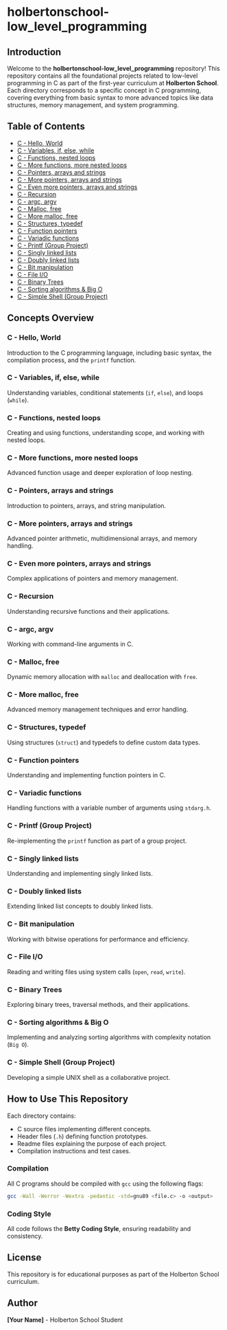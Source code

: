 # holbertonschool-low_level_programming

## Introduction
Welcome to the **holbertonschool-low_level_programming** repository! This repository contains all the foundational projects related to low-level programming in C as part of the first-year curriculum at **Holberton School**. Each directory corresponds to a specific concept in C programming, covering everything from basic syntax to more advanced topics like data structures, memory management, and system programming.

## Table of Contents
- [C - Hello, World](#c---hello-world)
- [C - Variables, if, else, while](#c---variables-if-else-while)
- [C - Functions, nested loops](#c---functions-nested-loops)
- [C - More functions, more nested loops](#c---more-functions-more-nested-loops)
- [C - Pointers, arrays and strings](#c---pointers-arrays-and-strings)
- [C - More pointers, arrays and strings](#c---more-pointers-arrays-and-strings)
- [C - Even more pointers, arrays and strings](#c---even-more-pointers-arrays-and-strings)
- [C - Recursion](#c---recursion)
- [C - argc, argv](#c---argc-argv)
- [C - Malloc, free](#c---malloc-free)
- [C - More malloc, free](#c---more-malloc-free)
- [C - Structures, typedef](#c---structures-typedef)
- [C - Function pointers](#c---function-pointers)
- [C - Variadic functions](#c---variadic-functions)
- [C - Printf (Group Project)](#c---printf-group-project)
- [C - Singly linked lists](#c---singly-linked-lists)
- [C - Doubly linked lists](#c---doubly-linked-lists)
- [C - Bit manipulation](#c---bit-manipulation)
- [C - File I/O](#c---file-io)
- [C - Binary Trees](#c---binary-trees)
- [C - Sorting algorithms & Big O](#c---sorting-algorithms-big-o)
- [C - Simple Shell (Group Project)](#c---simple-shell-group-project)

## Concepts Overview
### C - Hello, World
Introduction to the C programming language, including basic syntax, the compilation process, and the `printf` function.

### C - Variables, if, else, while
Understanding variables, conditional statements (`if`, `else`), and loops (`while`).

### C - Functions, nested loops
Creating and using functions, understanding scope, and working with nested loops.

### C - More functions, more nested loops
Advanced function usage and deeper exploration of loop nesting.

### C - Pointers, arrays and strings
Introduction to pointers, arrays, and string manipulation.

### C - More pointers, arrays and strings
Advanced pointer arithmetic, multidimensional arrays, and memory handling.

### C - Even more pointers, arrays and strings
Complex applications of pointers and memory management.

### C - Recursion
Understanding recursive functions and their applications.

### C - argc, argv
Working with command-line arguments in C.

### C - Malloc, free
Dynamic memory allocation with `malloc` and deallocation with `free`.

### C - More malloc, free
Advanced memory management techniques and error handling.

### C - Structures, typedef
Using structures (`struct`) and typedefs to define custom data types.

### C - Function pointers
Understanding and implementing function pointers in C.

### C - Variadic functions
Handling functions with a variable number of arguments using `stdarg.h`.

### C - Printf (Group Project)
Re-implementing the `printf` function as part of a group project.

### C - Singly linked lists
Understanding and implementing singly linked lists.

### C - Doubly linked lists
Extending linked list concepts to doubly linked lists.

### C - Bit manipulation
Working with bitwise operations for performance and efficiency.

### C - File I/O
Reading and writing files using system calls (`open`, `read`, `write`).

### C - Binary Trees
Exploring binary trees, traversal methods, and their applications.

### C - Sorting algorithms & Big O
Implementing and analyzing sorting algorithms with complexity notation (`Big O`).

### C - Simple Shell (Group Project)
Developing a simple UNIX shell as a collaborative project.

## How to Use This Repository
Each directory contains:
- C source files implementing different concepts.
- Header files (`.h`) defining function prototypes.
- Readme files explaining the purpose of each project.
- Compilation instructions and test cases.

### Compilation
All C programs should be compiled with `gcc` using the following flags:
```sh
gcc -Wall -Werror -Wextra -pedantic -std=gnu89 <file.c> -o <output>
```

### Coding Style
All code follows the **Betty Coding Style**, ensuring readability and consistency.

## License
This repository is for educational purposes as part of the Holberton School curriculum.

## Author
**[Your Name]** - Holberton School Student

